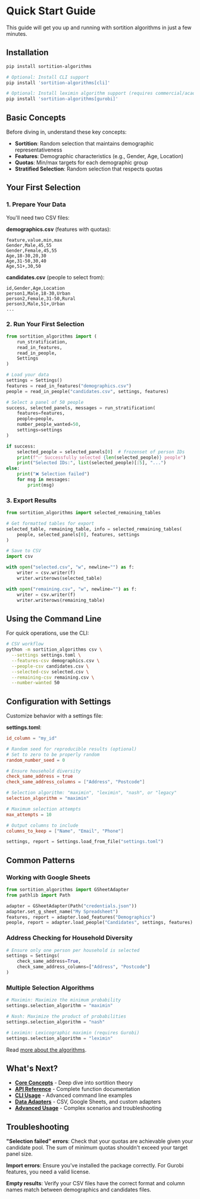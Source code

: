 # Quick Start Guide

This guide will get you up and running with sortition algorithms in just a few minutes.

## Installation

```bash
pip install sortition-algorithms

# Optional: Install CLI support
pip install 'sortition-algorithms[cli]'

# Optional: Install leximin algorithm support (requires commercial/academic license)
pip install 'sortition-algorithms[gurobi]'
```

## Basic Concepts

Before diving in, understand these key concepts:

- **Sortition**: Random selection that maintains demographic representativeness
- **Features**: Demographic characteristics (e.g., Gender, Age, Location)
- **Quotas**: Min/max targets for each demographic group
- **Stratified Selection**: Random selection that respects quotas

## Your First Selection

### 1. Prepare Your Data

You'll need two CSV files:

**demographics.csv** (features with quotas):

```csv
feature,value,min,max
Gender,Male,45,55
Gender,Female,45,55
Age,18-30,20,30
Age,31-50,30,40
Age,51+,30,50
```

**candidates.csv** (people to select from):

```csv
id,Gender,Age,Location
person1,Male,18-30,Urban
person2,Female,31-50,Rural
person3,Male,51+,Urban
...
```

### 2. Run Your First Selection

```python
from sortition_algorithms import (
    run_stratification,
    read_in_features,
    read_in_people,
    Settings
)

# Load your data
settings = Settings()
features = read_in_features("demographics.csv")
people = read_in_people("candidates.csv", settings, features)

# Select a panel of 50 people
success, selected_panels, messages = run_stratification(
    features=features,
    people=people,
    number_people_wanted=50,
    settings=settings
)

if success:
    selected_people = selected_panels[0]  # frozenset of person IDs
    print(f"✅ Successfully selected {len(selected_people)} people")
    print("Selected IDs:", list(selected_people)[:5], "...")
else:
    print("❌ Selection failed")
    for msg in messages:
        print(msg)
```

### 3. Export Results

```python
from sortition_algorithms import selected_remaining_tables

# Get formatted tables for export
selected_table, remaining_table, info = selected_remaining_tables(
    people, selected_panels[0], features, settings
)

# Save to CSV
import csv

with open("selected.csv", "w", newline="") as f:
    writer = csv.writer(f)
    writer.writerows(selected_table)

with open("remaining.csv", "w", newline="") as f:
    writer = csv.writer(f)
    writer.writerows(remaining_table)
```

## Using the Command Line

For quick operations, use the CLI:

```bash
# CSV workflow
python -m sortition_algorithms csv \
  --settings settings.toml \
  --features-csv demographics.csv \
  --people-csv candidates.csv \
  --selected-csv selected.csv \
  --remaining-csv remaining.csv \
  --number-wanted 50
```

## Configuration with Settings

Customize behavior with a settings file:

**settings.toml**:

```toml
id_column = "my_id"

# Random seed for reproducible results (optional)
# Set to zero to be properly random
random_number_seed = 0

# Ensure household diversity
check_same_address = true
check_same_address_columns = ["Address", "Postcode"]

# Selection algorithm: "maximin", "leximin", "nash", or "legacy"
selection_algorithm = "maximin"

# Maximum selection attempts
max_attempts = 10

# Output columns to include
columns_to_keep = ["Name", "Email", "Phone"]
```

```python
settings, report = Settings.load_from_file("settings.toml")
```

## Common Patterns

### Working with Google Sheets

```python
from sortition_algorithms import GSheetAdapter
from pathlib import Path

adapter = GSheetAdapter(Path("credentials.json"))
adapter.set_g_sheet_name("My Spreadsheet")
features, report = adapter.load_features("Demographics")
people, report = adapter.load_people("Candidates", settings, features)
```

### Address Checking for Household Diversity

```python
# Ensure only one person per household is selected
settings = Settings(
    check_same_address=True,
    check_same_address_columns=["Address", "Postcode"]
)
```

### Multiple Selection Algorithms

```python
# Maximin: Maximize the minimum probability
settings.selection_algorithm = "maximin"

# Nash: Maximize the product of probabilities
settings.selection_algorithm = "nash"

# Leximin: Lexicographic maximin (requires Gurobi)
settings.selection_algorithm = "leximin"
```

Read [more about the algorithms](concepts.md#selection-algorithms).

## What's Next?

- **[Core Concepts](concepts.md)** - Deep dive into sortition theory
- **[API Reference](api-reference.md)** - Complete function documentation
- **[CLI Usage](cli.md)** - Advanced command line examples
- **[Data Adapters](adapters.md)** - CSV, Google Sheets, and custom adapters
- **[Advanced Usage](advanced.md)** - Complex scenarios and troubleshooting

## Troubleshooting

**"Selection failed" errors**: Check that your quotas are achievable given your candidate pool. The sum of minimum quotas shouldn't exceed your target panel size.

**Import errors**: Ensure you've installed the package correctly. For Gurobi features, you need a valid license.

**Empty results**: Verify your CSV files have the correct format and column names match between demographics and candidates files.
